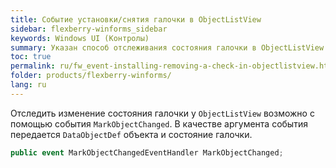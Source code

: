 ```yaml
---
title: Событие установки/снятия галочки в ObjectListView
sidebar: flexberry-winforms_sidebar
keywords: Windows UI (Контролы)
summary: Указан способ отслеживания состояния галочки в ObjectListView
toc: true
permalink: ru/fw_event-installing-removing-a-check-in-objectlistview.html
folder: products/flexberry-winforms/
lang: ru
---
```


Отследить изменение состояния галочки у `ObjectListView` возможно с помощью события `MarkObjectChanged`. В качестве аргумента события передается `DataObjectDef` объекта и состояние галочки.

```csharp
public event MarkObjectChangedEventHandler MarkObjectChanged;
```